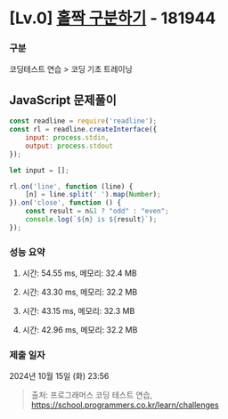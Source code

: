 # [Lv.0] [홀짝 구분하기](https://school.programmers.co.kr/learn/courses/30/lessons/181944?language=javascript) - 181944 

### 구분

코딩테스트 연습 > 코딩 기초 트레이닝

## JavaScript 문제풀이

```js
const readline = require('readline');
const rl = readline.createInterface({
    input: process.stdin,
    output: process.stdout
});

let input = [];

rl.on('line', function (line) {
    [n] = line.split(' ').map(Number);
}).on('close', function () {
    const result = n&1 ? "odd" : "even";
    console.log(`${n} is ${result}`);
});
```

### 성능 요약

1. 시간: 54.55 ms, 메모리: 32.4 MB

2. 시간: 43.30 ms, 메모리: 32.2 MB
3. 시간: 43.15 ms, 메모리: 32.3 MB
4. 시간: 42.96 ms, 메모리: 32.2 MB

### 제출 일자

2024년 10월 15일 (화) 23:56

> 출처: 프로그래머스 코딩 테스트 연습, https://school.programmers.co.kr/learn/challenges